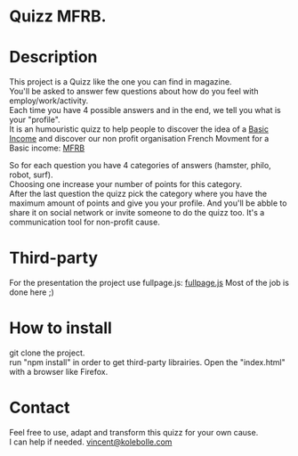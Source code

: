 Quizz MFRB.
====

Description
===

This project is a Quizz like the one you can find in magazine.  
You'll be asked to answer few questions about how do you feel with employ/work/activity.  
Each time you have 4 possible answers and in the end, we tell you what is your "profile".   
It is an humouristic quizz to help people to discover the idea of a  [Basic Income](https://en.wikipedia.org/wiki/Basic_income) and discover our non profit organisation French Movment for a Basic income: [MFRB](https://www.revenudebase.info/)   

So for each question you have 4 categories of answers (hamster, philo, robot, surf).   
Choosing one increase your number of points for this category.  
After the last question the quizz pick the category where you have the maximum amount of points and give you your profile.
And you'll be abble to share it on social network or invite someone to do the quizz too. 
It's a communication tool for non-profit cause. 

Third-party 
===
For the presentation the project use fullpage.js: [fullpage.js](https://alvarotrigo.com/fullPage/)
Most of the job is done here ;) 

How to install 
===

git clone the project.  
run "npm install" in order to get third-party librairies.
Open the "index.html" with a browser like Firefox.


Contact 
===
Feel free to use, adapt and transform this quizz for your own cause.   
I can help if needed. vincent@kolebolle.com 





